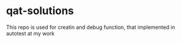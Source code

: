 # qat-solutions

This repo is used for creatin and debug function, that implemented in autotest at my work